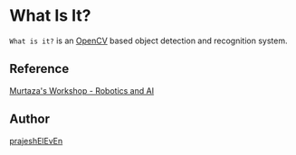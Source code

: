 # What Is It?

`What is it?` is an [OpenCV](https://opencv.org/) based object detection and recognition system.

## Reference

[Murtaza's Workshop - Robotics and AI](https://www.youtube.com/watch?v=HXDD7-EnGBY)

## Author

[prajeshElEvEn](https://github.com/prajeshElEvEn)
